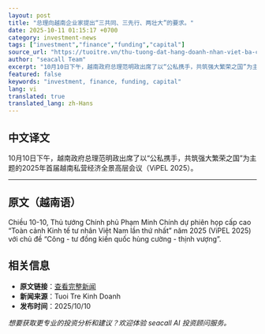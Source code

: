 ```yaml
---
layout: post
title: "总理向越南企业家提出“三共同、三先行、两壮大”的要求。"
date: 2025-10-11 01:15:17 +0700
category: investment-news
tags: ["investment","finance","funding","capital"]
source_url: "https://tuoitre.vn/thu-tuong-dat-hang-doanh-nhan-viet-ba-cung-ba-tien-phong-hai-lon-manh-2025101020442227.htm"
author: "seacall Team"
excerpt: "10月10日下午，越南政府总理范明政出席了以“公私携手，共筑强大繁荣之国”为主题的2025年首届越南私营经济全景高层会议（ViPEL 2025）。..."
featured: false
keywords: "investment, finance, funding, capital"
lang: vi
translated: true
translated_lang: zh-Hans
---
```


## 中文译文

10月10日下午，越南政府总理范明政出席了以“公私携手，共筑强大繁荣之国”为主题的2025年首届越南私营经济全景高层会议（ViPEL 2025）。

---

## 原文（越南语）

Chiều 10-10, Thủ tướng Chính phủ Phạm Minh Chính dự phiên họp cấp cao “Toàn cảnh Kinh tế tư nhân Việt Nam lần thứ nhất” năm 2025 (ViPEL 2025) với chủ đề “Công - tư đồng kiến quốc hùng cường - thịnh vượng”.

## 相关信息

- **原文链接**：[查看完整新闻](https://tuoitre.vn/thu-tuong-dat-hang-doanh-nhan-viet-ba-cung-ba-tien-phong-hai-lon-manh-2025101020442227.htm)
- **新闻来源**：Tuoi Tre Kinh Doanh
- **发布时间**：2025/10/10

*想要获取更专业的投资分析和建议？欢迎体验 seacall AI 投资顾问服务。*
